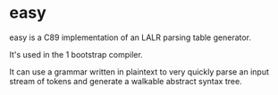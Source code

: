# easy

easy is a C89 implementation of an LALR parsing table generator.

It's used in the 1 bootstrap compiler.

It can use a grammar written in plaintext to very quickly parse an input stream of tokens and generate a walkable abstract syntax tree.
